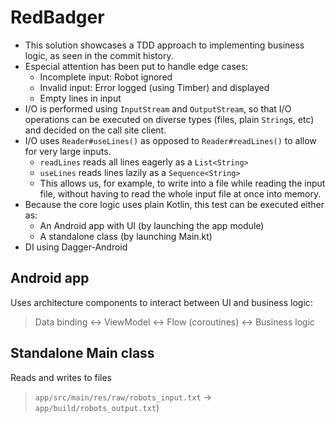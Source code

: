 # RedBadger

* This solution showcases a TDD approach to implementing business logic, as seen in the commit history.
* Especial attention has been put to handle edge cases:
  * Incomplete input: Robot ignored
  * Invalid input: Error logged (using Timber) and displayed
  * Empty lines in input
* I/O is performed using `InputStream` and `OutputStream`, so that I/O operations can be executed on diverse types (files, plain `String`s, etc) and decided on the call site client.
* I/O uses `Reader#useLines()` as opposed to `Reader#readLines()` to allow for very large inputs.
  * `readLines` reads all lines eagerly as a `List<String>`
  * `useLines` reads lines lazily as a `Sequence<String>`
  * This allows us, for example, to write into a file while reading the input file, without having to read the whole input file at once into memory.
* Because the core logic uses plain Kotlin, this test can be executed either as:
  * An Android app with UI (by launching the app module)
  * A standalone class (by launching Main.kt)
* DI using Dagger-Android

## Android app
Uses architecture components to interact between UI and business logic:

> Data binding <-> ViewModel <-> Flow (coroutines) <-> Business logic

## Standalone Main class
Reads and writes to files
> `app/src/main/res/raw/robots_input.txt` -> `app/build/robots_output.txt`)
